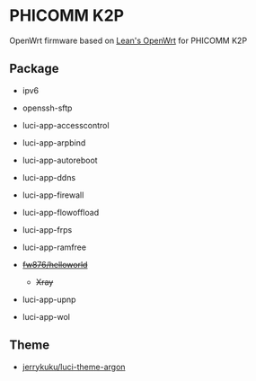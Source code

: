# PHICOMM K2P

OpenWrt firmware based on [Lean's OpenWrt](https://github.com/coolsnowwolf/lede) for PHICOMM K2P

## Package

- ipv6

- openssh-sftp

- luci-app-accesscontrol

- luci-app-arpbind
  
- luci-app-autoreboot

- luci-app-ddns

- luci-app-firewall

- luci-app-flowoffload

- luci-app-frps
  
- luci-app-ramfree

- ~~[fw876/helloworld](https://github.com/fw876/helloworld)~~

    - ~~Xray~~

- luci-app-upnp

- luci-app-wol

## Theme

- [jerrykuku/luci-theme-argon](https://github.com/jerrykuku/luci-theme-argon)
